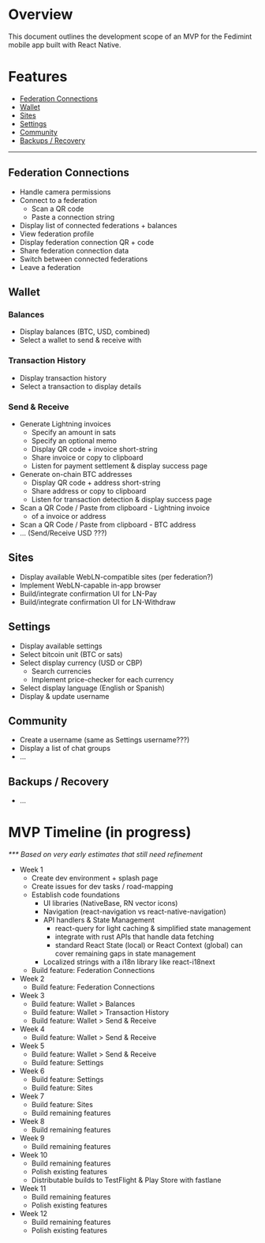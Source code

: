 # Overview

This document outlines the development scope of an MVP for the Fedimint mobile app built with React Native.

# Features

- [Federation Connections](#federation-connections)
- [Wallet](#wallet)
- [Sites](#sites)
- [Settings](#settings)
- [Community](#community)
- [Backups / Recovery](#backups--recovery)

------------

## Federation Connections

- Handle camera permissions
- Connect to a federation
  - Scan a QR code
  - Paste a connection string
- Display list of connected federations + balances
- View federation profile
- Display federation connection QR + code
- Share federation connection data
- Switch between connected federations
- Leave a federation

## Wallet

### Balances

- Display balances (BTC, USD, combined)
- Select a wallet to send & receive with

### Transaction History

- Display transaction history
- Select a transaction to display details

### Send & Receive

- Generate Lightning invoices
  - Specify an amount in sats
  - Specify an optional memo
  - Display QR code + invoice short-string
  - Share invoice or copy to clipboard
  - Listen for payment settlement & display success page
- Generate on-chain BTC addresses
  - Display QR code + address short-string
  - Share address or copy to clipboard
  - Listen for transaction detection & display success page
- Scan a QR Code / Paste from clipboard - Lightning invoice
  - of a invoice or address
- Scan a QR Code / Paste from clipboard - BTC address
- ... (Send/Receive USD ???)

## Sites

- Display available WebLN-compatible sites (per federation?)
- Implement WebLN-capable in-app browser
- Build/integrate confirmation UI for LN-Pay
- Build/integrate confirmation UI for LN-Withdraw

## Settings

- Display available settings
- Select bitcoin unit (BTC or sats)
- Select display currency (USD or CBP)
  - Search currencies
  - Implement price-checker for each currency
- Select display language (English or Spanish)
- Display & update username

## Community

- Create a username (same as Settings username???)
- Display a list of chat groups
- ...

## Backups / Recovery

- ...

# MVP Timeline (in progress)

_*** Based on very early estimates that still need refinement_

- Week 1
  - Create dev environment + splash page
  - Create issues for dev tasks / road-mapping
  - Establish code foundations
    - UI libraries (NativeBase, RN vector icons)
    - Navigation (react-navigation vs react-native-navigation)
    - API handlers & State Management
      - react-query for light caching & simplified state management
      - integrate with rust APIs that handle data fetching
      - standard React State (local) or React Context (global) can cover remaining gaps in state management
    - Localized strings with a i18n library like react-i18next
  - Build feature: Federation Connections
- Week 2
  - Build feature: Federation Connections
- Week 3
  - Build feature: Wallet > Balances
  - Build feature: Wallet > Transaction History
  - Build feature: Wallet > Send & Receive
- Week 4
  - Build feature: Wallet > Send & Receive
- Week 5
  - Build feature: Wallet > Send & Receive
  - Build feature: Settings
- Week 6
  - Build feature: Settings
  - Build feature: Sites
- Week 7
  - Build feature: Sites
  - Build remaining features
- Week 8
  - Build remaining features
- Week 9
  - Build remaining features
- Week 10
  - Build remaining features
  - Polish existing features
  - Distributable builds to TestFlight & Play Store with fastlane
- Week 11
  - Build remaining features
  - Polish existing features
- Week 12
  - Build remaining features
  - Polish existing features

